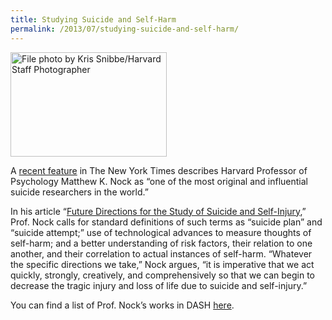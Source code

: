```yaml
---
title: Studying Suicide and Self-Harm
permalink: /2013/07/studying-suicide-and-self-harm/
---
```

<img src="{{site.baseurl}}/assets/img/Nock_250.jpg" alt="File photo by Kris Snibbe/Harvard Staff Photographer" title="File photo by Kris Snibbe/Harvard Staff Photographer" width="250" height="167" class="floatright">

A [recent feature](http://www.nytimes.com/2013/06/30/magazine/the-suicide-detective.html?src=dayp&_r=0) in The New York Times describes Harvard Professor of Psychology Matthew K. Nock as “one of the most original and influential suicide researchers in the world.”

In his article “[Future Directions for the Study of Suicide and Self-Injury](http://nrs.harvard.edu/urn-3:HUL.InstRepos:10728849),” Prof. Nock calls for standard definitions of such terms as “suicide plan” and “suicide attempt;” use of technological advances to measure thoughts of self-harm; and a better understanding of risk factors, their relation to one another, and their correlation to actual instances of self-harm. “Whatever the specific directions we take,” Nock argues, “it is imperative that we act quickly, strongly, creatively, and comprehensively so that we can begin to decrease the tragic injury and loss of life due to suicide and self-injury.”

You can find a list of Prof. Nock’s works in DASH [here](http://dash.harvard.edu/browse?authority=ab93e3622f78254df0e5e2c89251698e&type=harvardAuthor).
